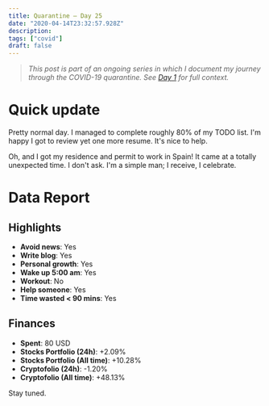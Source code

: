 ```yaml
---
title: Quarantine — Day 25
date: "2020-04-14T23:32:57.928Z"
description: 
tags: ["covid"]
draft: false
---
```


> *This post is part of an ongoing series in which I document my journey through the COVID-19 quarantine. See [Day 1](/quarantine-day-1) for full context.*

<div class="divider"></div>

# Quick update

Pretty normal day. I managed to complete roughly 80% of my TODO list. I'm happy I got to review yet one more resume. It's nice to help.

Oh, and I got my residence and permit to work in Spain! It came at a totally unexpected time. I don't ask. I'm a simple man; I receive, I celebrate.

<div class="divider"></div>

# Data Report

## Highlights

* **Avoid news**: Yes
* **Write blog**: Yes
* **Personal growth**: Yes
* **Wake up 5:00 am**: Yes
* **Workout**: No
* **Help someone**: Yes
* **Time wasted < 90 mins**: Yes

## Finances

* **Spent**: 80 USD
* **Stocks Portfolio (24h)**: +2.09%
* **Stocks Portfolio (All time)**: +10.28%
* **Cryptofolio (24h)**: -1.20%
* **Cryptofolio (All time)**: +48.13%

<div class="divider"></div>

Stay tuned.
